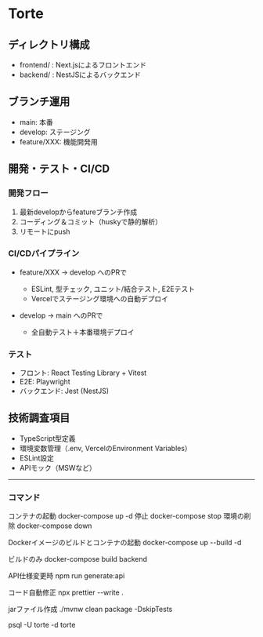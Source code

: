 # Torte

## ディレクトリ構成
- frontend/ : Next.jsによるフロントエンド
- backend/ : NestJSによるバックエンド

## ブランチ運用
- main: 本番
- develop: ステージング
- feature/XXX: 機能開発用

## 開発・テスト・CI/CD
### 開発フロー
1. 最新developからfeatureブランチ作成
2. コーディング＆コミット（huskyで静的解析）
3. リモートにpush

### CI/CDパイプライン
- feature/XXX → develop へのPRで
  - ESLint, 型チェック, ユニット/結合テスト, E2Eテスト
  - Vercelでステージング環境への自動デプロイ

- develop → main へのPRで
  - 全自動テスト＋本番環境デプロイ

### テスト
- フロント: React Testing Library + Vitest
- E2E: Playwright
- バックエンド: Jest (NestJS)

## 技術調査項目
- TypeScript型定義
- 環境変数管理（.env, VercelのEnvironment Variables）
- ESLint設定
- APIモック（MSWなど）

---

### コマンド
コンテナの起動
docker-compose up -d
停止
docker-compose stop
環境の削除
docker-compose down

Dockerイメージのビルドとコンテナの起動
docker-compose up --build -d

ビルドのみ
docker-compose build backend

API仕様変更時
npm run generate:api

コード自動修正
npx prettier --write .

jarファイル作成
./mvnw clean package -DskipTests

psql -U torte -d torte